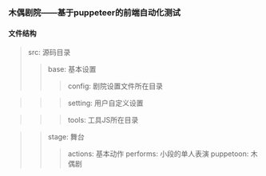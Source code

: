 ### 木偶剧院——基于puppeteer的前端自动化测试
#### 文件结构
> src: 源码目录
>> base: 基本设置
>>> config: 剧院设置文件所在目录

>>> setting: 用户自定义设置

>>> tools: 工具JS所在目录

>> stage: 舞台
>>> actions: 基本动作
>>> performs: 小段的单人表演
>>> puppetoon: 木偶剧
